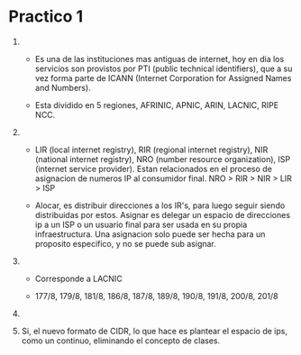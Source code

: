 Practico 1
==========

1. 
    - Es una de las instituciones mas antiguas de internet, hoy en dia los 
    servicios son provistos por PTI (public technical identifiers), que a su
    vez forma parte de ICANN (Internet Corporation for Assigned Names and Numbers).

    - Esta dividido en 5 regiones, AFRINIC, APNIC, ARIN, LACNIC, RIPE NCC.
2. 
    - LIR (local internet registry), RIR (regional internet registry),
    NIR (national internet registry), NRO (number resource organization),
    ISP (internet service provider). Estan relacionados en el proceso de 
    asignacion de numeros IP al consumidor final. NRO > RIR > NIR > LIR > ISP

    - Alocar, es distribuir direcciones a los IR's, para luego seguir siendo distribuidas
    por estos. Asignar es delegar un espacio de direcciones ip a un ISP o un usuario final
    para ser usada en su propia infraestructura. Una asignacion solo puede ser hecha para un
    proposito especifico, y no se puede sub asignar.

3. 
    - Corresponde a LACNIC

    - 177/8, 179/8, 181/8, 186/8, 187/8, 189/8, 190/8, 191/8, 200/8, 201/8

4. 

5. Si, el nuevo formato de CIDR, lo que hace es plantear el espacio de ips, como un continuo, eliminando el concepto de clases.


